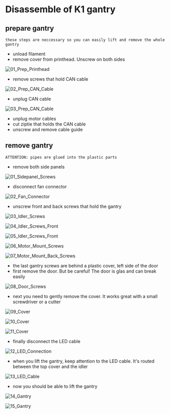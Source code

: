 # Disassemble of K1 gantry

## prepare gantry
```these steps are neccessary so you can easily lift and remove the whole gantry```
- unload filament
- remove cover from printhead. Unscrew on both sides

![01_Prep_Printhead](https://github.com/nurbs999/K1-Linear_Rail_Conversion/blob/disassemble_guide/images/disassemble/01_Prep_Printhead.jpg)

- remove screws that hold CAN cable

![02_Prep_CAN_Cable](https://github.com/nurbs999/K1-Linear_Rail_Conversion/blob/disassemble_guide/images/disassemble/02_Prep_CAN_Cable.jpg)

- unplug CAN cable

![03_Prep_CAN_Cable](https://github.com/nurbs999/K1-Linear_Rail_Conversion/blob/disassemble_guide/images/disassemble/03_Prep_CAN_Cable.jpg)

- unplug motor cables
- cut ziptie that holds the CAN cable
- unscrew and remove cable guide

## remove gantry
```ATTENTION: pipes are glued into the plastic parts```
- remove both side panels

![01_Sidepanel_Screws](https://github.com/nurbs999/K1-Linear_Rail_Conversion/blob/disassemble_guide/images/disassemble/01_Sidepanel_Screws.jpg)

- disconnect fan connector

![02_Fan_Connector](https://github.com/nurbs999/K1-Linear_Rail_Conversion/blob/disassemble_guide/images/disassemble/02_Fan_Connector.jpg)

- unscrew front and back screws that hold the gantry

![03_Idler_Screws](https://github.com/nurbs999/K1-Linear_Rail_Conversion/blob/disassemble_guide/images/disassemble/03_Idler_Screws.jpg)

![04_Idler_Screws_Front](https://github.com/nurbs999/K1-Linear_Rail_Conversion/blob/disassemble_guide/images/disassemble/04_Idler_Screws_Front.jpg)

![05_Idler_Screws_Front](https://github.com/nurbs999/K1-Linear_Rail_Conversion/blob/disassemble_guide/images/disassemble/05_Idler_Screws_Front.jpg)

![06_Motor_Mount_Screws](https://github.com/nurbs999/K1-Linear_Rail_Conversion/blob/disassemble_guide/images/disassemble/06_Motor_Mount_Screws.jpg)

![07_Motor_Mount_Back_Screws](https://github.com/nurbs999/K1-Linear_Rail_Conversion/blob/disassemble_guide/images/disassemble/07_Motor_Mount_Back_Screws.jpg)

- the last gantry screws are behind a plastic cover, left side of the door
- first remove the door. But be careful! The door is glas and can break easily

![08_Door_Screws](https://github.com/nurbs999/K1-Linear_Rail_Conversion/blob/disassemble_guide/images/disassemble/08_Door_Screws.jpg)

- next you need to gently remove the cover. It works great with a small screwdriver or a cutter

![09_Cover](https://github.com/nurbs999/K1-Linear_Rail_Conversion/blob/disassemble_guide/images/disassemble/09_Cover.jpg)

![10_Cover](https://github.com/nurbs999/K1-Linear_Rail_Conversion/blob/disassemble_guide/images/disassemble/10_Cover.jpg)

![11_Cover](https://github.com/nurbs999/K1-Linear_Rail_Conversion/blob/disassemble_guide/images/disassemble/11_Cover.jpg)

- finally disconnect the LED cable

![12_LED_Connection](https://github.com/nurbs999/K1-Linear_Rail_Conversion/blob/disassemble_guide/images/disassemble/12_LED_Connection.jpg)

- when you lift the gantry, keep attention to the LED cable. It's routed between the top cover and the idler

![13_LED_Cable](https://github.com/nurbs999/K1-Linear_Rail_Conversion/blob/disassemble_guide/images/disassemble/13_LED_Cable.jpg)

- now you should be able to lift the gantry

![14_Gantry](https://github.com/nurbs999/K1-Linear_Rail_Conversion/blob/disassemble_guide/images/disassemble/14_Gantry.jpg)

![15_Gantry](https://github.com/nurbs999/K1-Linear_Rail_Conversion/blob/disassemble_guide/images/disassemble/15_Gantry.jpg)